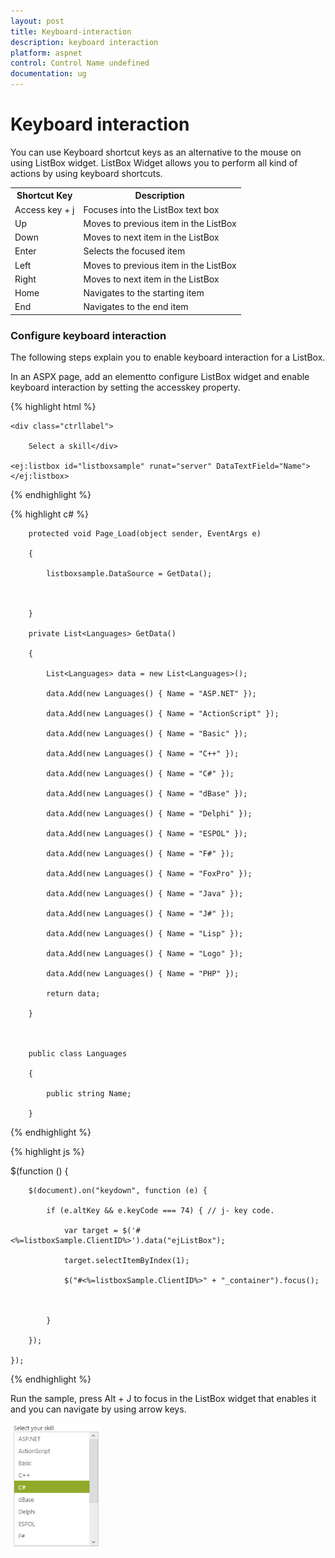 ```yaml
---
layout: post
title: Keyboard-interaction
description: keyboard interaction
platform: aspnet
control: Control Name undefined
documentation: ug
---
```


# Keyboard interaction

You can use Keyboard shortcut keys as an alternative to the mouse on using ListBox widget. ListBox Widget allows you to perform all kind of actions by using keyboard shortcuts.

<table>
<tr>
<th>
Shortcut Key</th><th>
Description</th></tr>
<tr>
<td>
Access key + j</td><td>
Focuses into the ListBox text box</td></tr>
<tr>
<td>
Up</td><td>
Moves to previous item in the ListBox</td></tr>
<tr>
<td>
Down</td><td>
Moves to next item in the ListBox</td></tr>
<tr>
<td>
Enter</td><td>
Selects the focused item</td></tr>
<tr>
<td>
Left </td><td>
Moves to previous item in the ListBox</td></tr>
<tr>
<td>
Right </td><td>
Moves to next item in the ListBox</td></tr>
<tr>
<td>
Home</td><td>
Navigates to the starting item </td></tr>
<tr>
<td>
End</td><td>
Navigates to the end item </td></tr>
</table>

### Configure keyboard interaction

The following steps explain you to enable keyboard interaction for a ListBox.

In an ASPX page, add an elementto configure ListBox widget and enable keyboard interaction by setting the accesskey property.



{% highlight html %}

<div id="control">

    <div class="ctrllabel">

        Select a skill</div>

    <ej:listbox id="listboxsample" runat="server" DataTextField="Name"></ej:listbox>

</div>





{% endhighlight %}



{% highlight c# %}

        protected void Page_Load(object sender, EventArgs e)

        {

            listboxsample.DataSource = GetData();



        }

        private List<Languages> GetData()

        {

            List<Languages> data = new List<Languages>();

            data.Add(new Languages() { Name = "ASP.NET" });

            data.Add(new Languages() { Name = "ActionScript" });

            data.Add(new Languages() { Name = "Basic" });

            data.Add(new Languages() { Name = "C++" });

            data.Add(new Languages() { Name = "C#" });

            data.Add(new Languages() { Name = "dBase" });

            data.Add(new Languages() { Name = "Delphi" });

            data.Add(new Languages() { Name = "ESPOL" });

            data.Add(new Languages() { Name = "F#" });

            data.Add(new Languages() { Name = "FoxPro" });

            data.Add(new Languages() { Name = "Java" });

            data.Add(new Languages() { Name = "J#" });

            data.Add(new Languages() { Name = "Lisp" });

            data.Add(new Languages() { Name = "Logo" });

            data.Add(new Languages() { Name = "PHP" });

            return data;

        }



        public class Languages

        {

            public string Name;

        }





{% endhighlight %}





{% highlight js %}

$(function () {

        $(document).on("keydown", function (e) {

            if (e.altKey && e.keyCode === 74) { // j- key code.

                var target = $('#<%=listboxSample.ClientID%>').data("ejListBox");

                target.selectItemByIndex(1);

                $("#<%=listboxSample.ClientID%>" + "_container").focus();



            }

        });

    });



{% endhighlight %}



Run the sample, press Alt + J to focus in the ListBox widget that enables it and you can navigate by using arrow keys.


 ![](Keyboard-interaction_images/Keyboard-interaction_img1.png)



